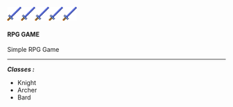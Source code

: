 ![Algorithm schema](./img/sword.png)![Algorithm schema](./img/sword.png)![Algorithm schema](./img/sword.png)![Algorithm schema](./img/sword.png)![Algorithm schema](./img/sword.png)

#### RPG GAME

Simple RPG Game

---

***Classes :***
- Knight
- Archer
- Bard